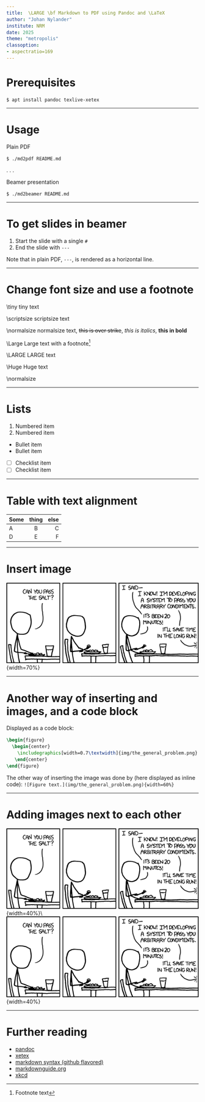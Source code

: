 ```yaml
---
title:  \LARGE \bf Markdown to PDF using Pandoc and \LaTeX
author: "Johan Nylander"
institute: NRM
date: 2025
theme: "metropolis"
classoption:
- aspectratio=169
---
```


# Prerequisites

    $ apt install pandoc texlive-xetex

---

# Usage

Plain PDF

    $ ./md2pdf README.md

. . .

Beamer presentation

    $ ./md2beamer README.md

---

# To get slides in beamer

1. Start the slide with a single `#`
2. End the slide with `---`

Note that in plain PDF, `---`, is rendered as a horizontal line.

---

# Change font size and use a footnote

\tiny
tiny text

\scriptsize
scriptsize text

\normalsize
normalsize text, ~~this is over strike~~, *this is italics*, **this in bold**

\Large
Large text with a footnote[^1]

\LARGE
LARGE text

\Huge
Huge text

\normalsize

[^1]: Footnote text

---

# Lists

1. Numbered item
2. Numbered item

- Bullet item
- Bullet item

- [ ] Checklist item
- [ ] Checklist item

---

# Table with text alignment

| Some | thing | else |
| :--- | :----: | ---: |
| A | B | C |
| D | E | F |

---

# Insert image

![Figure text.](img/the_general_problem.png){width=70%}

---

# Another way of inserting and images, and a code block

Displayed as a code block:

```latex
\begin{figure}
  \begin{center}
    \includegraphics[width=0.7\textwidth]{img/the_general_problem.png}
   \end{center}
\end{figure}
```

The other way of inserting the image was done by (here displayed as inline code):
`![Figure text.](img/the_general_problem.png){width=60%}`

---

# Adding images next to each other

![](img/the_general_problem.png){width=40%}\ ![](img/the_general_problem.png){width=40%}

---

# Further reading

- [pandoc](https://pandoc.org)
- [xetex](https://tug.org/xetex)
- [markdown syntax (github flavored)](https://github.github.com/gfm)
- [markdownguide.org](https://www.markdownguide.org)
- [xkcd](https://xkcd.com)

